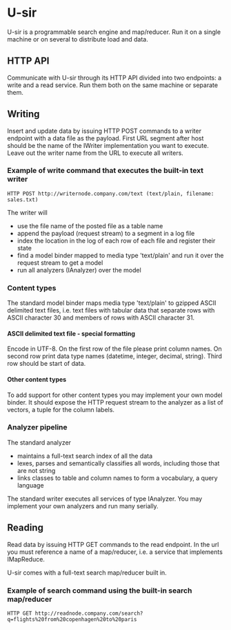 # U-sir

U-sir is a programmable search engine and map/reducer. Run it on a single machine or on several to distribute load and data.

## HTTP API

Communicate with U-sir through its HTTP API divided into two endpoints: a write and a read service. Run them both on the same machine or separate them.

## Writing

Insert and update data by issuing HTTP POST commands to a writer endpoint with a data file as the payload. First URL segment after host should be the name of the IWriter implementation you want to execute. Leave out the writer name from the URL to execute all writers.

### Example of write command that executes the built-in text writer

	HTTP POST http://writernode.company.com/text (text/plain, filename: sales.txt)

The writer will

- use the file name of the posted file as a table name
- append the payload (request stream) to a segment in a log file
- index the location in the log of each row of each file and register their state
- find a model binder mapped to media type 'text/plain' and run it over the request stream to get a model
- run all analyzers (IAnalyzer) over the model

### Content types

The standard model binder maps media type 'text/plain' to gzipped ASCII delimited text files, i.e. text files with tabular data that separate rows with ASCII character 30 and members of rows with ASCII character 31. 

#### ASCII delimited text file - special formatting

Encode in UTF-8. On the first row of the file please print column names. On second row print data type names (datetime, integer, decimal, string). Third row should be start of data.

#### Other content types

To add support for other content types you may implement your own model binder. It should expose the HTTP request stream to the analyzer as a list of vectors, a tuple for the column labels. 

### Analyzer pipeline

The standard analyzer

- maintains a full-text search index of all the data
- lexes, parses and semantically classifies all words, including those that are not string
- links classes to table and column names to form a vocabulary, a query language

The standard writer executes all services of type IAnalyzer. You may implement your own analyzers and run many serially.

## Reading

Read data by issuing HTTP GET commands to the read endpoint. In the url you must reference a name of a map/reducer, i.e. a service that implements IMapReduce. 

U-sir comes with a full-text search map/reducer built in.

### Example of search command using the built-in search map/reducer

	HTTP GET http://readnode.company.com/search?q=flights%20from%20copenhagen%20to%20paris
